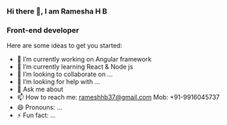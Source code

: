 ### Hi there 👋, I am Ramesha H B

### Front-end developer

Here are some ideas to get you started:

- 🔭 I’m currently working on Angular framework
- 🌱 I’m currently learning React & Node js
- 👯 I’m looking to collaborate on ...
- 🤔 I’m looking for help with ...
- 💬 Ask me about 
- 📫 How to reach me: rameshhb37@gmail.com  Mob: +91-9916045737
- 😄 Pronouns: ...
- ⚡ Fun fact: ...

